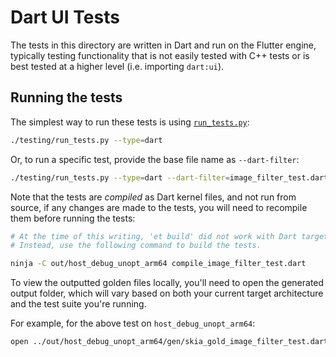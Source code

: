 # Dart UI Tests

The tests in this directory are written in Dart and run on the Flutter engine,
typically testing functionality that is not easily tested with C++ tests or
is best tested at a higher level (i.e. importing `dart:ui`).

## Running the tests

The simplest way to run these tests is using [`run_tests.py`][]:

```sh
./testing/run_tests.py --type=dart
```

Or, to run a specific test, provide the base file name as `--dart-filter`:

```sh
./testing/run_tests.py --type=dart --dart-filter=image_filter_test.dart
```

[`run_tests.py`]: ../run_tests.py

Note that the tests are _compiled_ as Dart kernel files, and not run from
source, if any changes are made to the tests, you will need to recompile them
before running the tests:

```sh
# At the time of this writing, 'et build' did not work with Dart targets.
# Instead, use the following command to build the tests.

ninja -C out/host_debug_unopt_arm64 compile_image_filter_test.dart
```

To view the outputted golden files locally, you'll need to open the generated
output folder, which will vary based on both your current target architecture
and the test suite you're running.

For example, for the above test on `host_debug_unopt_arm64`:

```sh
open ../out/host_debug_unopt_arm64/gen/skia_gold_image_filter_test.dart_iplr
```
